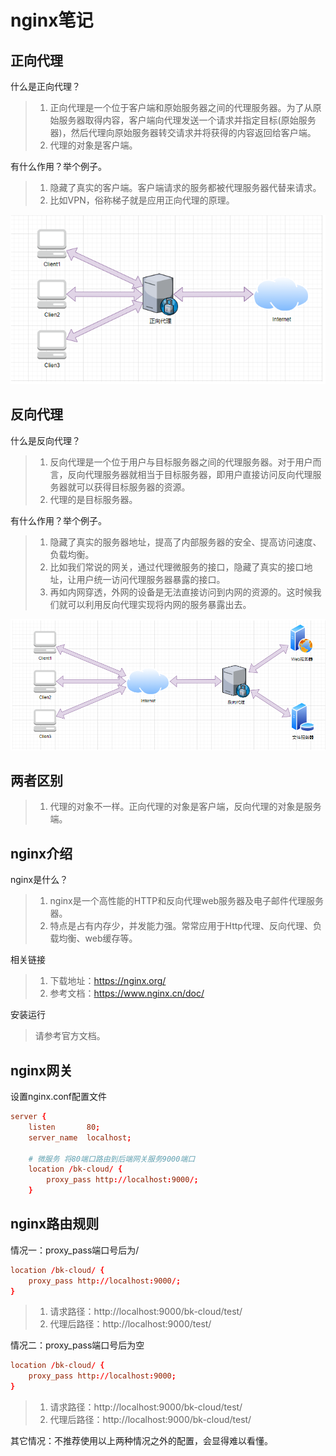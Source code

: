 # nginx笔记

## 正向代理

什么是正向代理？

> 1. 正向代理是一个位于客户端和原始服务器之间的代理服务器。为了从原始服务器取得内容，客户端向代理发送一个请求并指定目标(原始服务器)，然后代理向原始服务器转交请求并将获得的内容返回给客户端。
> 2. 代理的对象是客户端。

有什么作用？举个例子。

> 1. 隐藏了真实的客户端。客户端请求的服务都被代理服务器代替来请求。
> 2. 比如VPN，俗称梯子就是应用正向代理的原理。

![image-20210810095108043](assets/image-20210810095108043.png)

## 反向代理

什么是反向代理？

> 1. 反向代理是一个位于用户与目标服务器之间的代理服务器。对于用户而言，反向代理服务器就相当于目标服务器，即用户直接访问反向代理服务器就可以获得目标服务器的资源。
> 2. 代理的是目标服务器。

有什么作用？举个例子。

> 1. 隐藏了真实的服务器地址，提高了内部服务器的安全、提高访问速度、负载均衡。
> 2. 比如我们常说的网关，通过代理微服务的接口，隐藏了真实的接口地址，让用户统一访问代理服务器暴露的接口。
> 3. 再如内网穿透，外网的设备是无法直接访问到内网的资源的。这时候我们就可以利用反向代理实现将内网的服务暴露出去。

![image-20210810095136004](assets/image-20210810095136004.png)

## 两者区别

> 1. 代理的对象不一样。正向代理的对象是客户端，反向代理的对象是服务端。

## nginx介绍

nginx是什么？

> 1. nginx是一个高性能的HTTP和反向代理web服务器及电子邮件代理服务器。
> 2. 特点是占有内存少，并发能力强。常常应用于Http代理、反向代理、负载均衡、web缓存等。

相关链接

> 1. 下载地址：https://nginx.org/
> 2. 参考文档：https://www.nginx.cn/doc/

安装运行

> 请参考官方文档。

## nginx网关

设置nginx.conf配置文件

```conf
server {
    listen       80;
    server_name  localhost;

    # 微服务 将80端口路由到后端网关服务9000端口
    location /bk-cloud/ {
        proxy_pass http://localhost:9000/;
    }
```

## nginx路由规则

情况一：proxy_pass端口号后为/

```conf
location /bk-cloud/ {
    proxy_pass http://localhost:9000/;
}
```

> 1. 请求路径：http://localhost:9000/bk-cloud/test/
> 2. 代理后路径：http://localhost:9000/test/

情况二：proxy_pass端口号后为空

```conf
location /bk-cloud/ {
    proxy_pass http://localhost:9000;
}
```

> 1. 请求路径：http://localhost:9000/bk-cloud/test/
> 2. 代理后路径：http://localhost:9000/bk-cloud/test/

其它情况：不推荐使用以上两种情况之外的配置，会显得难以看懂。

















